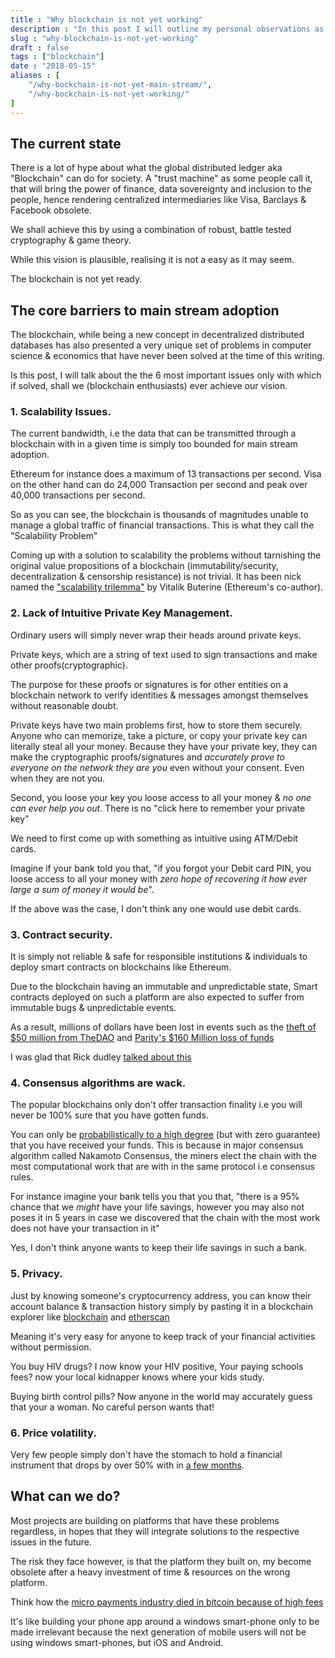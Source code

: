 ```yaml
---
title : "Why blockchain is not yet working"
description : "In this post I will outline my personal observations as to why blockchain based applications are (should) not adopted by the mainstream."
slug : "why-blockchain-is-not-yet-working"
draft : false
tags : ["blockchain"]
date : "2018-05-15"
aliases : [
    "/why-bockchain-is-not-yet-main-stream/",
    "/why-bockchain-is-not-yet-working/"
]
---
```


## The current state

There is a lot of hype about what the global distributed ledger aka "Blockchain" can do for society.
A "trust machine" as some people call it, that will bring the power of finance, data sovereignty and inclusion to the people,
hence rendering  centralized intermediaries like Visa, Barclays & Facebook obsolete. 

We shall achieve this by using  a combination of robust, battle tested cryptography & game theory.

While  this vision is plausible, realising it is not a easy as it may seem.

The blockchain is not yet ready.


## The core barriers to main stream adoption

The blockchain, while being a new concept in decentralized distributed databases has also presented a very unique set of problems in computer science & economics that have never been solved at the time of this writing. 

Is this post, I will talk about the the 6 most important issues only with which if solved, shall we (blockchain enthusiasts) ever achieve our vision.

### 1. Scalability Issues.

The current bandwidth, i.e the data that can be transmitted through a blockchain with in a given time is simply too bounded for main stream adoption.

Ethereum for instance does a maximum of 13 transactions per second.  Visa on the other hand can do 24,000 Transaction per second and peak over 40,000 transactions per second.

So as you can see, the blockchain is thousands of magnitudes unable to manage a global traffic of financial transactions.
This is what they call the "Scalability Problem"

Coming up with a solution to scalability the problems without tarnishing the original value propositions of a blockchain (immutability/security, decentralization & censorship resistance) is not trivial. It has been nick named the ["scalability trilemma"](https://github.com/ethereum/wiki/wiki/Sharding-FAQ#this-sounds-like-theres-some-kind-of-scalability-trilemma-at-play-what-is-this-trilemma-and-can-we-break-through-it) by Vitalik Buterine (Ethereum's co-author).


### 2. Lack of Intuitive Private Key Management.

Ordinary users will simply never wrap their heads around private keys.

Private keys, which are a string of text  used to sign transactions and make other proofs(cryptographic).

The purpose for these proofs or signatures is for other entities on a blockchain network to verify  identities & messages amongst themselves without reasonable doubt.

Private keys have two main problems first, how to store them securely.  
Anyone who can memorize, take a picture, or copy  your private key can literally steal all your money. 
Because they have your private key, they can make the cryptographic proofs/signatures and *accurately prove to everyone on the network they are you* even without your consent. Even when they are not you.

Second, you loose your key you loose access to all your money & *no one can ever help you out*.
There is no "click here to remember your private key"


We need to first come up with something as intuitive using ATM/Debit cards.

Imagine if your bank told you that, "if you forgot your Debit card PIN, you loose access to all your money with *zero hope of recovering it how ever large a sum of money it would be*".

If the above was the case, I don't think any one would use debit cards. 


### 3. Contract security.

It is simply not reliable & safe for responsible institutions & individuals to deploy smart contracts on blockchains like Ethereum.

Due to the blockchain having an immutable and unpredictable state, Smart contracts deployed on such a platform are also expected to suffer from immutable bugs & unpredictable events.

As a result, millions of dollars have been lost in events such as the [theft of $50 million from TheDAO](https://www.bloomberg.com/features/2017-the-ether-thief/) and  [ Parity's $160 Million loss of funds](https://www.coindesk.com/startup-lost-160-million-still-wants-shake-ethereum/) 

I was glad that Rick dudley [talked about this](https://youtu.be/1AGHAuWz_4U?t=986) 



### 4. Consensus algorithms are wack.

The popular blockchains only don't offer transaction finality i.e you will never be 100% sure that you have gotten funds.

You can only be [probabilistically to a high degree](https://ethereum.stackexchange.com/questions/319/what-number-of-confirmations-is-considered-secure-in-ethereum) (but with zero guarantee) that you have received your funds. 
This is because in major consensus algorithm called Nakamoto Consensus, the miners elect the  chain with the most computational work that are with in the same protocol i.e consensus rules.

For instance imagine  your bank tells you that you that, "there is a 95% chance that we *might* have your life savings, however you may also not poses it in 5 years in case we discovered that the  chain with the most work does not have your transaction in it"

Yes, I don't think anyone wants to keep their life savings in such a bank.


### 5. Privacy.

Just by knowing someone's cryptocurrency address, you can know their account balance & transaction history simply by pasting it in a blockchain explorer like [blockchain](https://blockchain.info) and [etherscan](https://etherscan.io)

Meaning it's very easy for anyone to keep track of your financial activities without permission.

You buy HIV drugs? I now know your HIV positive, Your paying schools fees? now your local kidnapper knows where your kids study.

Buying birth control pills? Now anyone in the world may accurately guess that your a woman.
No careful person wants that!

### 6. Price volatility.

Very few people simply don't have  the stomach to hold a financial instrument that drops by over 50% with in [a few months](https://www.cnbc.com/2017/12/26/bitcoin-price-in-2018-could-hit-60000-but-another-crash-is-coming.html).



## What can we do?

Most projects are building on platforms that have these problems regardless, in hopes that they will integrate solutions to  the respective issues in the future.

The risk they face however, is that the platform they built on, my become obsolete after a heavy investment of time & resources on the wrong platform.

Think how the [micro payments industry died in bitcoin because of high fees](https://bitcoinmagazine.com/articles/bitcoin-now-useless-micropayments-solutions-are-coming1/) 

It's like building your phone app around a windows smart-phone only to be made irrelevant because the next generation of mobile users will not be using windows smart-phones, but iOS and Android.